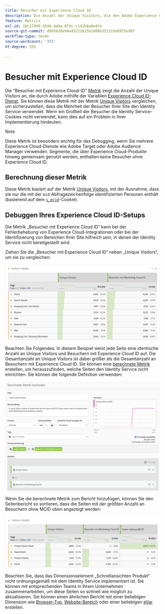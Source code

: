```yaml
---
title: Besucher mit Experience Cloud ID
description: Die Anzahl der Unique Visitors, die den Adobe Experience Cloud ID Service verwenden.
feature: Metrics
exl-id: 16c170d0-3546-4e0a-8f3c-c141b8a0e4fe
source-git-commit: d095628e94a45221815b1d08e35132de09f5ed8f
workflow-type: tm+mt
source-wordcount: '372'
ht-degree: 93%

---
```


# Besucher mit Experience Cloud ID

Die &quot;Besucher mit Experience Cloud-ID&quot; [Metrik](overview.md) zeigt die Anzahl der Unique Visitors an, die durch Adobe mithilfe der Variablen [Experience Cloud ID-Dienst](https://experienceleague.adobe.com/docs/id-service/using/home.html?lang=de). Sie können diese Metrik mit der Metrik [Unique Visitors](unique-visitors.md) vergleichen, um sicherzustellen, dass die Mehrheit der Besucher Ihrer Site den Identity Service verwendet. Wenn ein Großteil der Besucher die Identity Service-Cookies nicht verwendet, kann dies auf ein Problem in Ihrer Implementierung hindeuten.

>[!NOTE]
>
>Diese Metrik ist besonders wichtig für das Debugging, wenn Sie mehrere Experience Cloud-Dienste wie Adobe Target oder Adobe Audience Manager verwenden. Segmente, die über Experience Cloud-Produkte hinweg gemeinsam genutzt werden, enthalten keine Besucher ohne Experience Cloud ID.

## Berechnung dieser Metrik

Diese Metrik basiert auf der Metrik [Unique Visitors](unique-visitors.md), mit der Ausnahme, dass sie nur die mit der `mid`-Abfragezeichenfolge identifizierten Personen enthält (basierend auf dem [`s_ecid`](https://experienceleague.adobe.com/docs/core-services/interface/ec-cookies/cookies-analytics.html?lang=de)-Cookie).

## Debuggen Ihres Experience Cloud ID-Setups

Die Metrik „Besucher mit Experience Cloud ID“ kann bei der Fehlerbehebung von Experience Cloud-Integrationen oder bei der Identifizierung von Bereichen Ihrer Site hilfreich sein, in denen der Identity Service nicht bereitgestellt wird.

Ziehen Sie die „Besucher mit Experience Cloud ID“ neben „Unique Visitors“, um sie zu vergleichen:

![Vergleich der Unique Visitors](assets/metric-mcvid1.png)

Beachten Sie Folgendes: In diesem Beispiel weist jede Seite eine identische Anzahl an Unique Visitors und Besuchern mit Experience Cloud ID auf. Die Gesamtanzahl an Unique Visitors ist dabei größer als die Gesamtanzahl an Besuchern mit Experience Cloud ID. Sie können eine [berechnete Metrik](../c-calcmetrics/cm-overview.md) erstellen, um herauszufinden, welche Seiten den Identity Service nicht einrichten. Sie können die folgende Definition verwenden:

![Definition berechneter Metriken](assets/metric-mcvid2.png)

Wenn Sie die berechnete Metrik zum Bericht hinzufügen, können Sie den Seitenbericht so sortieren, dass die Seiten mit der größten Anzahl an Besuchern ohne MCID oben angezeigt werden:

![Seiten ohne Identity Service](assets/metric-mcvid3.png)

Beachten Sie, dass das Dimensionselement „Schnellansichten Produkt“ nicht ordnungsgemäß mit dem Identity Service implementiert ist. Sie können mit entsprechenden Teams in Ihrem Unternehmen zusammenarbeiten, um diese Seiten so schnell wie möglich zu aktualisieren. Sie können einen ähnlichen Bericht mit einer beliebigen Dimension wie [Browser-Typ](../dimensions/browser-type.md), [Website-Bereich](../dimensions/site-section.md) oder einer beliebigen [eVar](../dimensions/evar.md) erstellen.
